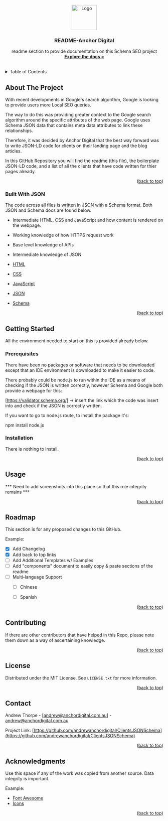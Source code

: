 <div id="top"></div>
<!--
*** This is a readme section to provide documentation on this Schema SEO project
*** Currently andrew@anchordigital.com.au manages the Anchor Digital Github Repo (and the code), however to keep integrity of the code, this is the place to find it. 
-->


<!-- PROJECT LOGO -->
<br />
<div align="center">
  <a href="https://github.com/andrewanchordigital/ClientsJSONSchema">
    <img src="https://lh3.googleusercontent.com/-7xULBZGWKmk/AAAAAAAAAAI/AAAAAAAAAAA/Hxr4GzQqwLY/s44-p-k-no-ns-nd/photo.jpg" alt="Logo" width="80" height="80">
  </a>

  <h3 align="center">README-Anchor Digital</h3>

  <p align="center">
    readme section to provide documentation on this Schema SEO project
    <br />
    <a href="https://github.com/othneildrew/Best-README-Template"><strong>Explore the docs »</strong></a>
    <br />
    <br />
  </p>
</div>



<!-- TABLE OF CONTENTS -->
<details>
  <summary>Table of Contents</summary>
  <ol>
    <li>
      <a href="#about-the-project">About The Project</a>
      <ul>
        <li><a href="#built-with">Built With JSON</a></li>
      </ul>
    </li>
    <li>
      <a href="#getting-started">Getting Started</a>
      <ul>
        <li><a href="#prerequisites">Prerequisites</a></li>
        <li><a href="#installation">Installation</a></li>
      </ul>
    </li>
    <li><a href="#usage">Usage</a></li>
    <li><a href="#roadmap">Roadmap</a></li>
    <li><a href="#contributing">Contributing</a></li>
    <li><a href="#license">License</a></li>
    <li><a href="#contact">Contact</a></li>
    <li><a href="#acknowledgments">Acknowledgments</a></li>
  </ol>
</details>



<!-- ABOUT THE PROJECT -->
## About The Project

With recent developments in Google's search algorithm, Google is looking to provide users more Local SEO queries. 

The way to do this was providing greater context to the Google search algorithm around the specific attributes of the web page. Google uses Schema JSON data that contains meta data attributes to link these relationships. 

Therefore, it was decided by Anchor Digital that the best way forward was to write JSON-LD code for clients on their landing page and the blog articles.

In this GitHub Repository you will find the readme (this file), the boilerplate JSON-LD code, and a list of all the clients that have code written for thier pages already. 

<p align="right">(<a href="#top">back to top</a>)</p>

### Built With JSON 

The code across all files is written in JSON with a Schema format. Both JSON and Schema docs are found below. 

* Intermediate HTML, CSS and JavaScript and how content is rendered on the webpage. 
* Working knowledge of how HTTPS request work
* Base level knowledge of APIs
* Intermediate knowledge of JSON

* [HTML](https://developer.mozilla.org/en-US/docs/Web/HTML)
* [CSS](https://developer.mozilla.org/en-US/docs/Web/CSS/Reference)
* [JavaScript](https://www.javascript.com/)
* [JSON](https://json-ld.org/)
* [Schema](https://schema.org/docs/schemas.html)

<p align="right">(<a href="#top">back to top</a>)</p>



<!-- GETTING STARTED -->
## Getting Started

All the environment needed to start on this is provided already below. 

### Prerequisites

There have been no packages or software that needs to be downloaded except that an IDE environment is downloaded to make it easier to code. 

There probably could be node.js to run within the IDE as a means of checking if the JSON is written correctly, however Schema and Google both provide a webpage for this:

[https://validator.schema.org/] -> insert the link which the code was insert into and check if the JSON is correctly written. 

If you want to go to node.js route, to install the package it's:

npm install node.js

### Installation

There is nothing to install. 

<p align="right">(<a href="#top">back to top</a>)</p>



<!-- USAGE EXAMPLES -->
## Usage

*** Need to add screenshots into this place so that this role integrity remains *** 

<p align="right">(<a href="#top">back to top</a>)</p>



<!-- ROADMAP -->
## Roadmap

This section is for any proposed changes to this GitHub. 

Example:

- [x] Add Changelog
- [x] Add back to top links
- [ ] Add Additional Templates w/ Examples
- [ ] Add "components" document to easily copy & paste sections of the readme
- [ ] Multi-language Support
    - [ ] Chinese
    - [ ] Spanish


<p align="right">(<a href="#top">back to top</a>)</p>



<!-- CONTRIBUTING -->
## Contributing

If there are other contributors that have helped in this Repo, please note them down as a way of ascertaining knowledge. 

<p align="right">(<a href="#top">back to top</a>)</p>



<!-- LICENSE -->
## License

Distributed under the MIT License. See `LICENSE.txt` for more information.

<p align="right">(<a href="#top">back to top</a>)</p>



<!-- CONTACT -->
## Contact

Andrew Thorpe - [andrew@anchordigital.com.au] - andrew@anchordigital.com.au

Project Link: [https://github.com/andrewanchordigital/ClientsJSONSchema](https://github.com/andrewanchordigital/ClientsJSONSchema)

<p align="right">(<a href="#top">back to top</a>)</p>



<!-- ACKNOWLEDGMENTS -->
## Acknowledgments

Use this space if any of the work was copied from another source. Data integrity is important. 

Example: 

* [Font Awesome](https://fontawesome.com)
* [Icons](https://react-icons.github.io/react-icons/search)

<p align="right">(<a href="#top">back to top</a>)</p>
